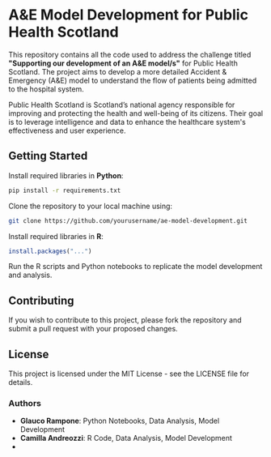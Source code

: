 # A&E Model Development for Public Health Scotland

This repository contains all the code used to address the challenge titled **"Supporting our development of an A&E model/s"** for Public Health Scotland. The project aims to develop a more detailed Accident & Emergency (A&E) model to understand the flow of patients being admitted to the hospital system. 

Public Health Scotland is Scotland’s national agency responsible for improving and protecting the health and well-being of its citizens. Their goal is to leverage intelligence and data to enhance the healthcare system's effectiveness and user experience.

## Getting Started

Install required libraries in **Python**:
   ```bash
   pip install -r requirements.txt
   ```
    
Clone the repository to your local machine using:
   ```bash
   git clone https://github.com/yourusername/ae-model-development.git
   ```

Install required libraries in **R**:
   ```R
   install.packages("...")
   ```



Run the R scripts and Python notebooks to replicate the model development and analysis.


## Contributing

If you wish to contribute to this project, please fork the repository and submit a pull request with your proposed changes.

## License

This project is licensed under the MIT License - see the LICENSE file for details.

### Authors

* **Glauco Rampone**: Python Notebooks, Data Analysis, Model Development
* **Camilla Andreozzi**: R Code, Data Analysis, Model Development
* 
